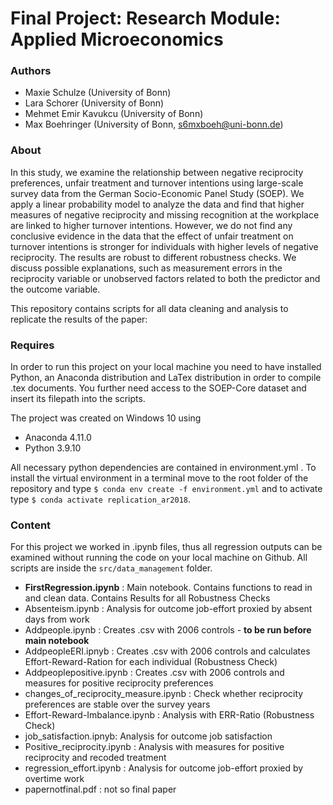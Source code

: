 # Final Project: Research Module: Applied Microeconomics
### Authors

- Maxie Schulze (University of Bonn)
- Lara Schorer (University of Bonn)
- Mehmet Emir Kavukcu (University of Bonn)
- Max Boehringer (University of Bonn, s6mxboeh@uni-bonn.de)



### About

In this study, we examine the relationship between negative reciprocity preferences, unfair treatment and turnover intentions using large-scale survey data from the German Socio-Economic Panel Study (SOEP). We apply a linear probability model to analyze the data and find that higher measures of negative reciprocity and missing recognition at the workplace are linked to higher turnover intentions. However, we do not find any conclusive evidence in the data that the effect of unfair treatment on turnover intentions is stronger for individuals with higher levels of negative reciprocity. The results are robust to different robustness checks. We discuss possible explanations, such as measurement errors in the reciprocity variable or unobserved factors related to both the predictor and the outcome variable.

This repository contains scripts for all data cleaning and analysis to replicate the results of the paper:


### Requires
In order to run this project on your local machine you need to have installed Python, an Anaconda distribution and LaTex distribution in order to compile .tex documents.
You further need access to the SOEP-Core dataset and insert its filepath into the scripts.

The project was created on Windows 10 using

- Anaconda 4.11.0
- Python 3.9.10

All necessary python dependencies are contained in environment.yml . To install the virtual environment in a terminal move to the root folder of the repository and type `$ conda env create -f environment.yml` and to activate type  `$ conda activate replication_ar2018`.

### Content

For this project we worked in .ipynb files, thus all regression outputs can be examined without running the code on your local machine on Github. All scripts are inside the `src/data_management` folder.

- **FirstRegression.ipynb** : Main notebook. Contains functions to read in and clean data. Contains Results for all Robustness Checks
- Absenteism.ipynb : Analysis for outcome job-effort proxied by absent days from work
- Addpeople.ipynb : Creates .csv with 2006 controls - **to be run before main notebook**
- AddpeopleERI.ipnyb : Creates .csv with 2006 controls and calculates Effort-Reward-Ration for each individual (Robustness Check)
- Addpeoplepositive.ipynb : Creates .csv with 2006 controls and measures for positive reciprocity preferences
- changes_of_reciprocity_measure.ipynb : Check whether reciprocity preferences are stable over the survey years
- Effort-Reward-Imbalance.ipynb : Analysis with ERR-Ratio (Robustness Check)
- job_satisfaction.ipnyb: Analysis for outcome job satisfaction
- Positive_reciprocity.ipynb : Analysis with measures for positive reciprocity and recoded treatment
- regression_effort.ipynb : Analysis for outcome job-effort proxied by overtime work
- papernotfinal.pdf : not so final paper